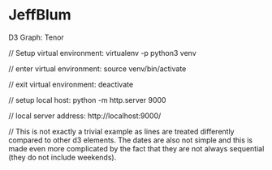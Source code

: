 # JeffBlum

D3 Graph: Tenor

// Setup virtual environment:
virtualenv -p python3 venv

// enter virtual environment:
source venv/bin/activate

// exit virtual environment:
deactivate

// setup local host:
python -m http.server 9000

// local server address:
http://localhost:9000/

// This is not exactly a trivial example as lines are treated differently compared to other d3 elements. The dates are also not simple and this is made even more complicated by the fact that they are not always sequential (they do not include weekends).
